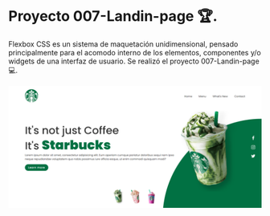 # Proyecto 007-Landin-page 🏆.
Flexbox CSS es un sistema de maquetación unidimensional, pensado principalmente para el acomodo interno de los elementos, componentes y/o widgets de una interfaz de usuario. Se realizó el proyecto 007-Landin-page 💻. <br><br>
<img src="img/pweb.png" alt="Proyecto 007-Landin-page|Front-end developer| tecnologías utilizadas HTML, Css y Flexbox.">
